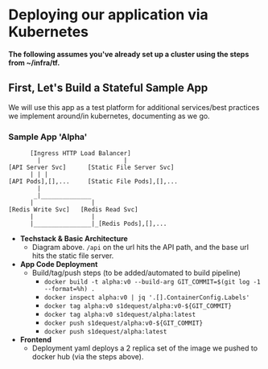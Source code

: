 # Deploying our application via Kubernetes
**The following assumes you've already set up a cluster using the steps from ~/infra/tf.**  
  
## First, Let's Build a Stateful Sample App
We will use this app as a test platform for additional services/best practices we implement around/in kubernetes, documenting as we go.

### Sample App 'Alpha'
```
      [Ingress HTTP Load Balancer]
        |                       |
[API Server Svc]      [Static File Server Svc]
      | | |
[API Pods],[],...     [Static File Pods],[],...
        |
       _|______________
      |                |
[Redis Write Svc]   [Redis Read Svc]
      |                |
      |________________|_[Redis Pods],[],...
```
* **Techstack & Basic Architecture**
  * Diagram above. `/api` on the url hits the API path, and the base url hits the static file server.
* **App Code Deployment**
  * Build/tag/push steps (to be added/automated to build pipeline)
    * `docker build -t alpha:v0 --build-arg GIT_COMMIT=$(git log -1 --format=%h) .`
    * `docker inspect alpha:v0 | jq '.[].ContainerConfig.Labels'`
    * `docker tag alpha:v0 s1dequest/alpha:v0-${GIT_COMMIT}`
    * `docker tag alpha:v0 s1dequest/alpha:latest`
    * `docker push s1dequest/alpha:v0-${GIT_COMMIT}`
    * `docker push s1dequest/alpha:latest`
* **Frontend**
  * Deployment yaml deploys a 2 replica set of the image we pushed to docker hub (via the steps above).
